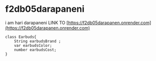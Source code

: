 # f2db05darapaneni
i am hari darapaneni
LINK TO [https://f2db05darapanen.onrender.com](https://f2db05darapanen.onrender.com)
```
class Earbuds{
    String earbudsBrand ;
    var earbudsColor;
    number earbudsCost;
}
```